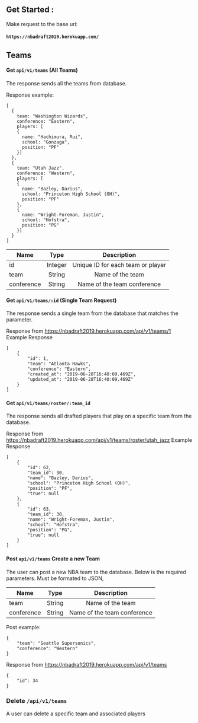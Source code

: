 ## Get Started :

Make request to the base url:

#### ``` https://nbadraft2019.herokuapp.com/ ```

## Teams

#### Get ```api/v1/teams``` (All Teams)

The response sends all the teams from database. 

Response example:

```  
[ 
  {
    team: "Washington Wizards",
    conference: "Eastern",
    players: [
    { 
      name: "Hachimura, Rui",
      school: "Gonzaga",
      position: "PF"
    }]
  },
  {
    team: "Utah Jazz",
    conference: "Western",
    players: [
    { 
      name: "Bazley, Darius", 
      school: "Princeton High School (OH)",
      position: "PF"
    }, 
    { 
      name: "Wright-Foreman, Justin",
      school: "Hofstra",
      position: "PG"
    }]
  }
] 
```

| Name | Type | Description |
| ---- |:----:|:-----------:|
| id | Integer | Unique ID for each team or player |
| team | String | Name of the team |
| conference | String | Name of the team conference |

#### Get ```api/v1/teams/:id``` (Single Team Request)

The response sends a single team from the database that matches the parameter.

Response from https://nbadraft2019.herokuapp.com/api/v1/teams/1 
Example Response

```
[
    {
        "id": 1,
        "team": "Atlanta Hawks",
        "conference": "Eastern",
        "created_at": "2019-06-28T16:40:09.469Z",
        "updated_at": "2019-06-28T16:40:09.469Z"
    }
]
```

#### Get ```api/v1/teams/roster/:team_id```

The response sends all drafted players that play on a specific team from the database.

Response from https://nbadraft2019.herokuapp.com/api/v1/teams/roster/utah_jazz 
Example Response
```
[
    {
        "id": 62,
        "team_id": 30,
        "name": "Bazley, Darius",
        "school": "Princeton High School (OH)",
        "position": "PF",
        "true": null
    },
    {
        "id": 63,
        "team_id": 30,
        "name": "Wright-Foreman, Justin",
        "school": "Hofstra",
        "position": "PG",
        "true": null
    }
]
```

#### Post ```api/v1/teams``` Create a new Team

The user can post a new NBA team to the database. Below is the required parameters. Must be formated to JSON,

| Name | Type | Description |
| ---- |:----:|:-----------:|
| team | String | Name of the team |
| conference | String | Name of the team conference |

Post example:
```
{ 
	"team": "Seattle Supersonics",
	"conference": "Western"
}
```

Response from https://nbadraft2019.herokuapp.com/api/v1/teams 

```
{
    "id": 34
}
```

### Delete ```/api/v1/teams```

A user can delete a specific team and associated players